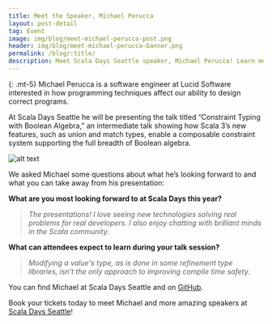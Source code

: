 ```yaml
---
title: Meet the Speaker, Michael Perucca
layout: post-detail
tag: Event
image: img/blog/meet-michael-perucca-post.png
header: img/blog/meet-michael-perucca-banner.png
permalink: /blog/:title/
description: Meet Scala Days Seattle speaker, Michael Perucca! Learn more about this speaker before meeting him in Seattle this June.
---
```

{: .mt-5}
Michael Perucca is a software engineer at Lucid Software interested in how programming techniques affect our ability to design correct programs.

At Scala Days Seattle he will be presenting the talk titled “Constraint Typing with Boolean Algebra,” an intermediate talk showing how Scala 3’s new features, such as union and match types, enable a composable constraint system supporting the full breadth of Boolean algebra.

![alt text](/img/assets/seattle/talks/SpeakerCard-MichaelPerucca-1920x1080.png)

We asked Michael some questions about what he’s looking forward to and what you can take away from his presentation: 

**What are you most looking forward to at Scala Days this year?**

> *The presentations! I love seeing new technologies solving real problems for real developers. I also enjoy chatting with brilliant minds in the Scala community.*

**What can attendees expect to learn during your talk session?**

> *Modifying a value's type, as is done in some refinement type libraries, isn't the only approach to improving compile time safety.*


You can find Michael at Scala Days Seattle and on [GitHub](https://github.com/mperucca).

Book your tickets today to meet Michael and more amazing speakers at [Scala Days Seattle]( https://scaladays.org/seattle-2023/)!

